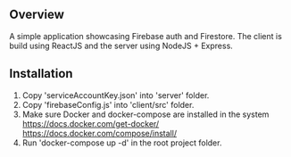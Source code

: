 ## Overview
A simple application showcasing Firebase auth and Firestore.
The client is build using ReactJS and the server using NodeJS + Express.

## Installation
1. Copy 'serviceAccountKey.json' into 'server' folder.
2. Copy 'firebaseConfig.js' into 'client/src' folder.
3. Make sure Docker and docker-compose are installed in the system
    https://docs.docker.com/get-docker/
    https://docs.docker.com/compose/install/
4. Run 'docker-compose up -d' in the root project folder.